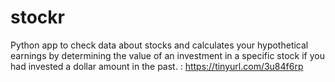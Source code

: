# stockr
Python app to check data about stocks and calculates your hypothetical earnings by determining the value of an investment in a specific stock if you had invested a dollar amount in the past. : https://tinyurl.com/3u84f6rp
